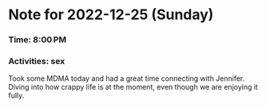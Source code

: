 # Note for 2022-12-25 (Sunday)
### Time: 8:00 PM
### Activities: sex

Took some MDMA today and had a great time connecting with Jennifer. Diving into how crappy life is at the moment, even though we are enjoying it fully.
